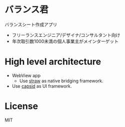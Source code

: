 # バランス君

バランスシート作成アプリ

- フリーランスエンジニア/デザイナ/コンサルタント向け
- 年次取引数1000未満の個人事業主がメインターゲット

# High level architecture

- WebView app
  - Use [straw][straw] as native bridging framework.
- Use [capsid][capsid] as UI framework.

# License

MIT

[straw]: https://github.com/strawjs
[capsid]: https://github.com/capsidjs/capsid
